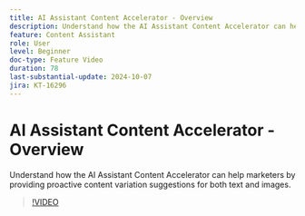 ```yaml
---
title: AI Assistant Content Accelerator - Overview
description: Understand how the AI Assistant Content Accelerator can help marketers by providing proactive content variation suggestions for both text and images.
feature: Content Assistant
role: User
level: Beginner
doc-type: Feature Video
duration: 78
last-substantial-update: 2024-10-07
jira: KT-16296
---
```


# AI Assistant Content Accelerator - Overview

Understand how the AI Assistant Content Accelerator can help marketers by providing proactive content variation suggestions for both text and images.

>[!VIDEO](https://video.tv.adobe.com/v/3432772/?learn=on)
